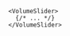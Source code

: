 <script>
import Docs from '../_Docs.md';
</script>

<Docs>

```jsx:copy:slot=usage
<VolumeSlider>
  {/* ... */}
</VolumeSlider>
```

</Docs>
